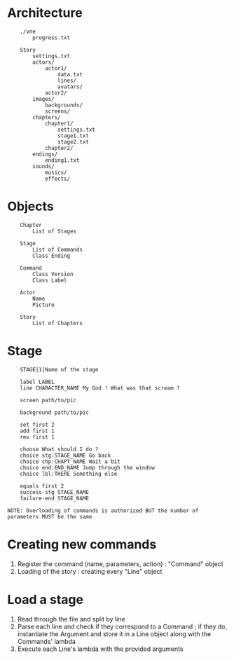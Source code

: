# Architecture

		./vne		
			progress.txt

		Story
			settings.txt
			actors/
				actor1/
					data.txt
					lines/
					avatars/	
				actor2/
			images/
				backgrounds/
				screens/
			chapters/
				chapter1/
					settings.txt
					stage1.txt
					stage2.txt
				chapter2/
			endings/
				ending1.txt
			sounds/
				musics/
				effects/


# Objects

		Chapter
			List of Stages
		
		Stage
			List of Commands
			Class Ending

		Command
			Class Version
			Class Label
		
		Actor
			Name
			Picture

		Story
			List of Chapters

# Stage

		STAGE|1|Name of the stage
		
		label LABEL
		line CHARACTER_NAME My God ! What was that scream ?

		screen path/to/pic
		
		background path/to/pic
		
		set first 2
		add first 1
		rmv first 1
		
		choose What should I do ?
		choice stg:STAGE_NAME Go back
		choice chp:CHAPT_NAME Wait a bit
		choice end:END_NAME Jump through the window
		choice lbl:THERE Something else

		equals first 2
		success-stg STAGE_NAME
		failure-end STAGE_NAME

	NOTE: Overloading of commands is authorized BUT the number of parameters MUST be the same


# Creating new commands

 1. Register the command (name, parameters, action) : "Command" object
 2. Loading of the story : creating every "Line" object

# Load a stage

 1. Read through the file and split by line
 2. Parse each line and check if they correspond to a Command ; if they do, instantiate the Argument and store it in a Line object along with the Commands' lambda
 3. Execute each Line's lambda with the provided arguments
